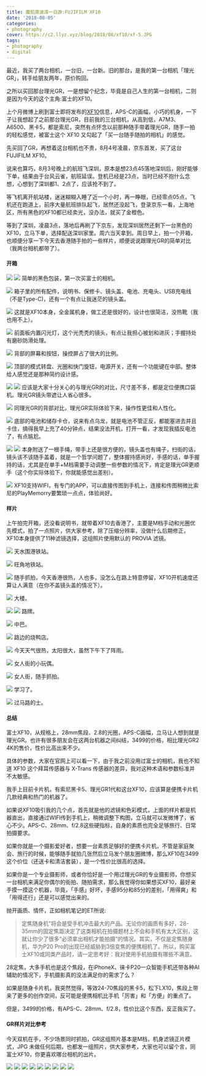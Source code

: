 ```yaml
---
title: 腹肌南波湾一日游:FUJIFILM XF10
date: '2018-08-05'
categories:
- photography
cover: https://c2.llyz.xyz/blog/2018/08/xf10/xf-5.JPG
tags:
- photography
- digital
---
```



最近，我买了两台相机，一台旧，一台新。旧的那台，是我的第一台相机「理光GR」，转手给朋友两年，原价购回。

之所以买回那台理光GR，一是想留个纪念，毕竟是自己人生的第一台相机，二则是因为今天的这个主角:富士的XF10。

上个月微博上刷到富士即将发布的[XF10](https://www.fujifilm.com.cn/products/digital_cameras/x/fujifilm_xf10/)信息，APS-C的画幅，小巧的机身，一下子让我想起了之前那台理光GR，目前我的三台相机，从高到低，A7M3、A6500、黑卡5，都是索尼，突然有点怀念以前那种随手带着理光GR，随手一拍的轻松感觉，被富士这个 XF10 又勾起了「买一台随手随拍的相机」的感觉。

先买回了GR，再想着这台相机也不贵，8月4号凌晨，京东首发，买了这台FUJIFILM XF10。

说来也算巧，8月3号晚上的航班飞深圳，原本是想23点45落地深圳后，刚好能够下单，结果由于台风云雀，航班延误。登机已经是23点，当时已经不抱什么念想，心想到了深圳都1、2点了，应该抢不到了。

等飞机离开航站楼，迷迷糊糊入睡了近一个小时，再一睁眼，已经零点05点，飞机还在跑道上，前序大量航班排队起飞，居然还没起飞，登录京东一看，上海地区，所有黑色的XF10都已经卖光，没办法，就买了金橙色。

等到了深圳，凌晨3点，落地后再刷了下京东，发现深圳居然还剩下一台黑色的XF10，立马下单，选择配送深圳家里。周六当天拿到。周日早上，拍一个开箱，也顺便分享一下今天去香港随手拍的一些样片，顺便说说跟理光GR的简单对比（我两台相机都带了）。

#### 开箱

![](https://c2.llyz.xyz/blog/2018/08/xf10/xf-1.JPG) ![](https://c2.llyz.xyz/blog/2018/08/xf10/xf-2.JPG) 简单的黑色包装，第一次买富士的相机。

![](https://c2.llyz.xyz/blog/2018/08/xf10/xf-3.JPG) 箱子里的所有配件，说明书、保修卡、镜头盖、电池、充电头、USB充电线（不是Type-C)，还有一个有点让我迷茫的镜头盖。

![](https://c2.llyz.xyz/blog/2018/08/xf10/xf-4.JPG) 这就是XF10本身，全金属机身，做工还是很好的，设计也很简洁，没热靴（我也用不上）。

![](https://c2.llyz.xyz/blog/2018/08/xf10/xf-5.JPG) 前面板内置闪光灯，这个光秃秃的镜头，有点让我担心被划和进灰；手握持处有磨砂防滑处理。

![](https://c2.llyz.xyz/blog/2018/08/xf10/xf-7.JPG) 背部的屏幕和按钮，操控屏占了很大的比例。

![](https://c2.llyz.xyz/blog/2018/08/xf10/xf-20.JPG) 顶部的模式转盘、光圈和快门旋钮，电源开关，还有一个功能键在中部。整体给人感觉还是那种简约设计感。

![](https://c2.llyz.xyz/blog/2018/08/xf10/xf-8.JPG) ![](https://c2.llyz.xyz/blog/2018/08/xf10/xf-11.JPG) 应该是大家十分关心的与理光GR的对比，尺寸差不多，都是定位便携口袋机。理光GR镜头带遮让人省心很多。

![](https://c2.llyz.xyz/blog/2018/08/xf10/xf-19.JPG) 同理光GR的背部对比，理光GR实际体验下来，操作性更佳和人性化。

![](https://c2.llyz.xyz/blog/2018/08/xf10/xf-16.JPG) 底部的电池和储存卡仓，说来有点乌龙，就是电池不管正反，都能塞进去并且卡住，搞得我早上充了40分钟点，结果没法开机，打开一看，才发现我插反电池了，有点尴尬。

![](https://c2.llyz.xyz/blog/2018/08/xf10/xf-22.JPG) ![](https://c2.llyz.xyz/blog/2018/08/xf10/xf-23.JPG) 本身附送了一根手绳，带手上还是很方便的，镜头盖也有绳子，扫街的话，镜头该不该随手盖着，就是一个哲学问题了，整体握持感尚好，手感的话，单手握持的话，尤其是在单手+M档需要手动调整一些参数的情况下，肯定是理光GR更顺手（这个你实际体验下，你就能感觉出差别）。

![](https://c2.llyz.xyz/blog/2018/08/xf10/xf-18.JPG) XF10支持WIFI，有专门的APP，可以直接传图到手机上，连接和传图稍微比索尼的PlayMemorry要繁琐一点点，体验尚好。

#### 样片

上午拍完开箱，还没看说明书，就带着XF10去香港了，主要是M档手动和光圈优先模式，拍了一点照片，供大家参考，除了压缩分辨率，没做什么后期修正，XF10本身提供了11种滤镜选择，这组照片使用默认的 PROVIA 滤镜。

![](https://c2.llyz.xyz/blog/2018/08/xf10/xf-sample-1.JPG) 天水围港铁站。

![](https://c2.llyz.xyz/blog/2018/08/xf10/xf-sample-2.JPG) 旺角地铁站。

![](https://c2.llyz.xyz/blog/2018/08/xf10/xf-sample-3.JPG) 随手抓拍，今天香港很热，人也多，没怎么在路上特意停留，XF10开机速度还算让人满意（在你不盖镜头盖的情况下）。

![](https://c2.llyz.xyz/blog/2018/08/xf10/xf-sample-5.JPG) 大楼。

![](https://c2.llyz.xyz/blog/2018/08/xf10/xf-sample-4.JPG) ![](https://c2.llyz.xyz/blog/2018/08/xf10/xf-sample-7.JPG) 路牌。

![](https://c2.llyz.xyz/blog/2018/08/xf10/xf-sample-6.JPG) 中巴。

![](https://c2.llyz.xyz/blog/2018/08/xf10/xf-sample-8.JPG) 路边的烧鸭店。

![](https://c2.llyz.xyz/blog/2018/08/xf10/xf-sample-9.JPG) 今天天气很热，太阳很大，虽然下午下了阵雨。

![](https://c2.llyz.xyz/blog/2018/08/xf10/xf-sample-10.JPG) 女人街的小玩偶。

![](https://c2.llyz.xyz/blog/2018/08/xf10/xf-sample-11.JPG) 女人街，随手抓拍。

![](https://c2.llyz.xyz/blog/2018/08/xf10/xf-sample-12.JPG) 学习了。

![](https://c2.llyz.xyz/blog/2018/08/xf10/xf-sample-13.JPG) 过马路的士。

#### 总结

富士XF10，从规格上，28mm焦段、2.8的光圈，APS-C画幅，立马让人想到就是理光GR。也许有很多朋友会在这两台机器之间纠结，3499的价格，相比理光GR2 4K的售价，性价比高出来不少。

具体的参数，大家在官网上可以看一下，由于我之前没用过富士的相机，我也不知道 XF10 这个拜耳传感器与 X-Trans 传感器的差异，我对这种术语和参数标准并不太敏感。

我手上目前卡片机，有索尼黑卡5、理光GR1代和这台XF10，应该算是便携卡片机几款经典和热门的机器了。

如果说XF10吸引我的几个点，首先就是他的滤镜和色彩模式，上面的样片都是机器直出，直接通过WIFI传到手机上，稍微调整下构图，立马就可以发微博了，省心不少。APS-C、28mm、f/2.8这些硬指标，自身的素质也完全足够旅行、日常拍摄要求。

如果你就是一个摄影爱好者，想要一台素质足够好的便携卡片机，不管是家庭聚会、旅行的时候，能够随手就拍几张然后立马发个朋友圈微博，那么XF10在3499这个价位（还送卡和清洁套装），是一个性价比很高的选择。

如果你是一个专业摄影师，或者你恰好是一个用过理光GR的专业摄影师，你想买一台相机来满足你偶尔的街拍、随拍需求，那么我觉得你如果想买XF10，最好亲手摸一摸这个机器，毕竟，「手感」好坏，手感95分和85分的差别，「用得爽」和「用得还行」还是可以感觉出来的。

抛开画质、情怀，正如相机笔记的ET所说:

> 定焦随身机”将会是受手机冲击最大的产品。无论你的画质有多好，28-35mm的固定焦距决定了这类相机在拍摄题材上不会和手机有太大区别，这就让你少了很多“必须拿出相机才能拍摄”的情况。其实，不仅是定焦随身机，华为P20 Pro的出现已经威胁到3倍变焦的便携相机了。所以，购买富士XF10或同类产品时，请一定思考好：我对使用手机拍摄有哪些不满意。

28定焦，大多手机也是这个焦段，在iPhoneX、徕卡P20一众智能手机还带各种AI辅助的情况下，手机摄影真的没法满足你的需求了么？

如果是随身卡片机，我突然觉得，等效24-70焦段的黑卡5，松下LX10，焦段上带来了更多的创作空间，反可能是便携相机比手机「厉害」和「方便」的重点了。

但是，3499的价格，有APS-C、28mm、f/2.8，性价比这个东西，反正我买了。

#### GR样片对比参考

今天双机在手，不少场景同时抓拍，GR这组照片基本是M档，机身滤镜正片模式，JPG 未做任何后期，也都发一组照片，供大家参考，大家也可以留个言，同富士XF10，你更喜欢哪台相机的出片。

![](https://c2.llyz.xyz/blog/2018/08/xf10/gr-1.JPG) ![](https://c2.llyz.xyz/blog/2018/08/xf10/gr-2.JPG) ![](https://c2.llyz.xyz/blog/2018/08/xf10/gr-3.JPG) ![](https://c2.llyz.xyz/blog/2018/08/xf10/gr-4.JPG) ![](https://c2.llyz.xyz/blog/2018/08/xf10/gr-5.JPG) ![](https://c2.llyz.xyz/blog/2018/08/xf10/gr-6.JPG) ![](https://c2.llyz.xyz/blog/2018/08/xf10/gr-7.JPG) ![](https://c2.llyz.xyz/blog/2018/08/xf10/gr-9.JPG) ![](https://c2.llyz.xyz/blog/2018/08/xf10/gr-8.JPG)
